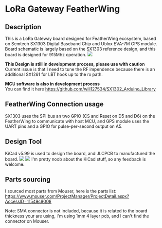 # LoRa Gateway FeatherWing

## Description
This is a LoRa Gateway board designed for FeatherWing ecosystem, based on Semtech SX1303 Digital Baseband Chip and Ublox EVA-7M GPS module. Board schematic is largely based on the SX1303 reference design, and this board is designed for 915Mhz operation.
![](https://i.imgur.com/e8sfHLb.jpg)

**This Design is still in development process, please use with caution**  
Current issue is that I need to tune the RF impendence because there is an additional SX1261 for LBT hook up to the rx path.

**MCU software is also in development process**  
You can find it here https://github.com/will127534/SX1302_Arduino_Library

## FeatherWing Connection usage
SX1303 uses the SPI bus an two GPIO (CS and Reset on D5 and D6) on the FeatherWing to communicate with host MCU, and GPS module uses the UART pins and a GPIO for pulse-per-second output on A5.

## Design Tool
KiCad v5.99 is used to design the board, and JLCPCB to manufactured the board.
![](https://i.imgur.com/aJ0HL43.png)
![](https://i.imgur.com/EotBVqx.png)
I'm pretty noob about the KiCad stuff, so any feedback is welcome.

## Parts sourcing
I sourced most parts from Mouser, here is the parts list:
https://www.mouser.com/ProjectManager/ProjectDetail.aspx?AccessID=11549c8008

Note: SMA connector is not included, because it is related to the board thickness your are using, I'm using 1mm 4 layer pcb, and I can't find the connector on Mouser.
